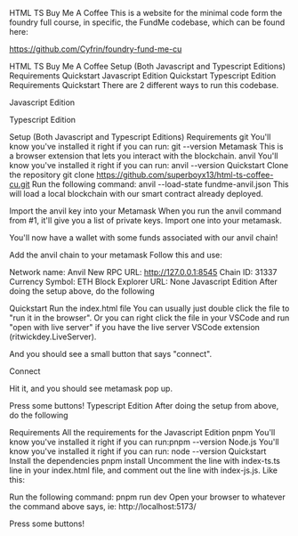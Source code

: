 HTML TS Buy Me A Coffee
This is a website for the minimal code form the foundry full course, in specific, the FundMe codebase, which can be found here:

https://github.com/Cyfrin/foundry-fund-me-cu

HTML TS Buy Me A Coffee
Setup (Both Javascript and Typescript Editions)
Requirements
Quickstart
Javascript Edition
Quickstart
Typescript Edition
Requirements
Quickstart
There are 2 different ways to run this codebase.

Javascript Edition

Typescript Edition

Setup (Both Javascript and Typescript Editions)
Requirements
git
You'll know you've installed it right if you can run: git --version
Metamask
This is a browser extension that lets you interact with the blockchain.
anvil
You'll know you've installed it right if you can run: anvil --version
Quickstart
Clone the repository
git clone https://github.com/superboyx13/html-ts-coffee-cu.git
Run the following command:
anvil --load-state fundme-anvil.json 
This will load a local blockchain with our smart contract already deployed.

Import the anvil key into your Metamask
When you run the anvil command from #1, it'll give you a list of private keys. Import one into your metamask.

You'll now have a wallet with some funds associated with our anvil chain!

Add the anvil chain to your metamask
Follow this and use:

Network name: Anvil
New RPC URL: http://127.0.0.1:8545
Chain ID: 31337
Currency Symbol: ETH
Block Explorer URL: None
Javascript Edition
After doing the setup above, do the following

Quickstart
Run the index.html file
You can usually just double click the file to "run it in the browser". Or you can right click the file in your VSCode and run "open with live server" if you have the live server VSCode extension (ritwickdey.LiveServer).

And you should see a small button that says "connect".

Connect

Hit it, and you should see metamask pop up.

Press some buttons!
Typescript Edition
After doing the setup from above, do the following

Requirements
All the requirements for the Javascript Edition
pnpm
You'll know you've installed it right if you can run:pnpm --version
Node.js
You'll know you've installed it right if you can run: node --version
Quickstart
Install the dependencies
pnpm install
Uncomment the line with index-ts.ts line in your index.html file, and comment out the line with index-js.js. Like this:
<script src="./index-ts.ts" type="module"></script>
<!-- <script src="./index-js.js" type="module"></script> -->
Run the following command:
pnpm run dev
Open your browser to whatever the command above says, ie: http://localhost:5173/

Press some buttons!